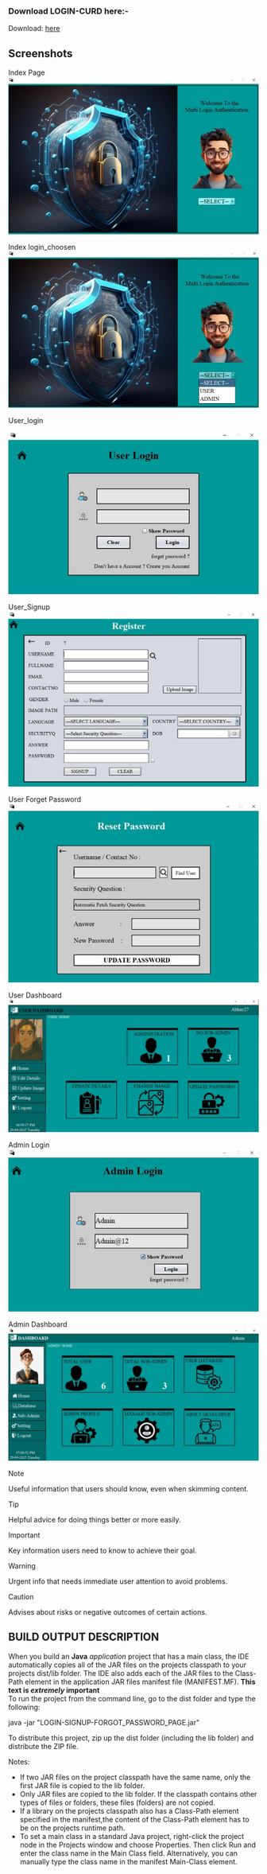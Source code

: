 ### Download **LOGIN-CURD** here:-
Download: [here](https://github.com/MehtaAbhay27/LOGIN-CURD/releases/tag/v0.1)

## Screenshots
Index Page
![Index Page](https://github.com/MehtaAbhay27/LOGIN-CURD/blob/cbe416b37accf46348b1e4bd3e2971bdcdb94196/images/Index_page.jpg)

Index login_choosen
![Index login_choosen](https://github.com/MehtaAbhay27/LOGIN-CURD/blob/cabbb948e40894bf78b24c7e9d5987176978810d/images/Index%20login_choosen.jpg)

User_login

![User_login](https://github.com/MehtaAbhay27/LOGIN-CURD/blob/23fcf8bf7ac9f043266cec97030cde2db7657707/images/User_login.jpg)

User_Signup
![User_Signup](https://github.com/MehtaAbhay27/LOGIN-CURD/blob/11daa8c5f0fb224d834dab90dede4b073a8c9fdf/images/User_Signup.jpg)

User Forget Password
![User forget_password](https://github.com/MehtaAbhay27/LOGIN-CURD/blob/b1a7c9a20bca6b781e2b93059062c4ba2c9efeae/images/User%20forget_password.jpg)

User Dashboard
![User_Dashboard](https://github.com/MehtaAbhay27/LOGIN-CURD/blob/a72ab1f6eb666944963b25a256cffd857c09b70e/images/User_Dashboard.jpg)

Admin Login
![Admin_Login1](https://github.com/MehtaAbhay27/LOGIN-CURD/blob/860bd822588fadcb82fc6b5bef8b4396775b77af/images/Admin_Login%201.jpg)

Admin Dashboard
![Admin Dashboard 0](https://github.com/MehtaAbhay27/LOGIN-CURD/blob/860bd822588fadcb82fc6b5bef8b4396775b77af/images/Admin%20%20Dashboard%200.jpg)
> [!NOTE]
> Useful information that users should know, even when skimming content.

> [!TIP]
> Helpful advice for doing things better or more easily.

> [!IMPORTANT]
> Key information users need to know to achieve their goal.

> [!WARNING]
> Urgent info that needs immediate user attention to avoid problems.

> [!CAUTION]
> Advises about risks or negative outcomes of certain actions.


## BUILD OUTPUT DESCRIPTION

When you build an **Java** *application* project that has a main class, the IDE
automatically copies all of the JAR
files on the projects classpath to your projects dist/lib folder. The IDE
also adds each of the JAR files to the Class-Path element in the application
JAR files manifest file (MANIFEST.MF).
**This text is _extremely_ important**	
To run the project from the command line, go to the dist folder and
type the following:

java -jar "LOGIN-SIGNUP-FORGOT_PASSWORD_PAGE.jar" 

To distribute this project, zip up the dist folder (including the lib folder)
and distribute the ZIP file.

Notes:

* If two JAR files on the project classpath have the same name, only the first
JAR file is copied to the lib folder.
* Only JAR files are copied to the lib folder.
If the classpath contains other types of files or folders, these files (folders)
are not copied.
* If a library on the projects classpath also has a Class-Path element
specified in the manifest,the content of the Class-Path element has to be on
the projects runtime path.
* To set a main class in a standard Java project, right-click the project node
in the Projects window and choose Properties. Then click Run and enter the
class name in the Main Class field. Alternatively, you can manually type the
class name in the manifest Main-Class element.

